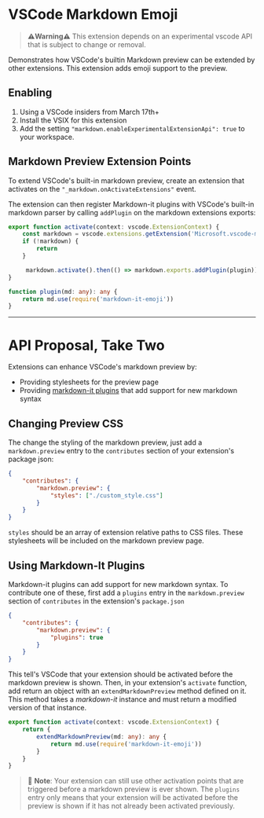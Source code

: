# VSCode Markdown Emoji

> **⚠️Warning⚠️** This extension depends on an experimental vscode API that is subject to change or removal.


Demonstrates how VSCode's builtin Markdown preview can be extended by other extensions. This extension adds emoji support to the preview.

## Enabling

1. Using a VSCode insiders from March 17th+
1. Install the VSIX for this extension
1. Add the setting `"markdown.enableExperimentalExtensionApi": true` to your workspace.


## Markdown Preview Extension Points
To extend VSCode's built-in markdown preview, create an extension that activates on the `"_markdown.onActivateExtensions"` event. 

The extension can then register Markdown-it plugins with VSCode's built-in markdown parser by calling `addPlugin` on the markdown extensions exports:

```ts
export function activate(context: vscode.ExtensionContext) {
    const markdown = vscode.extensions.getExtension('Microsoft.vscode-markdown')
    if (!markdown) {
        return
    }

     markdown.activate().then(() => markdown.exports.addPlugin(plugin))
}

function plugin(md: any): any {
    return md.use(require('markdown-it-emoji'))
}
```

----

# API Proposal, Take Two

Extensions can enhance VSCode's markdown preview by:

* Providing stylesheets for the preview page
* Providing [markdown-it plugins](https://github.com/markdown-it/markdown-it#syntax-extensions) that add support for new markdown syntax

## Changing Preview CSS
The change the styling of the markdown preview, just add a `markdown.preview` entry to the `contributes` section of your extension's package json:

```json
{
    "contributes": {
        "markdown.preview": {
            "styles": ["./custom_style.css"]
        }
    }
}
```

`styles` should be an array of extension relative paths to CSS files. These stylesheets will be included on the markdown preview page.


## Using Markdown-It Plugins
Markdown-it plugins can add support for new markdown syntax. To contribute one of these, first add a `plugins` entry in the `markdown.preview` section of `contributes` in the extension's `package.json`

```json
{
    "contributes": {
        "markdown.preview": {
            "plugins": true
        }
    }
}
```

This tell's VSCode that your extension should be activated before the markdown preview is shown. Then, in your extension's `activate` function, add return an object with an `extendMarkdownPreview` method defined on it. This method takes a *markdown-it* instance and must return a modified version of that instance.


```ts
export function activate(context: vscode.ExtensionContext) {
    return {
        extendMarkdownPreview(md: any): any {
            return md.use(require('markdown-it-emoji'))
        }
    }
}
```

> 🎵 **Note**: Your extension can still use other activation points that are triggered before a markdown preview is ever shown. The `plugins` entry only means that your extension will be activated before the preview is shown if it has not already been activated previously.